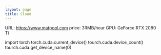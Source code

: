 ```yaml
---
layout: page
title: Cloud
---
```

URL: https://www.matpool.com
price: 3RMB/hour
GPU: GeForce RTX 2080 Ti

import torch
torch.cuda.current_device()
tourch.cuda.device_count()
tourch.cuda.get_device_name(0)

